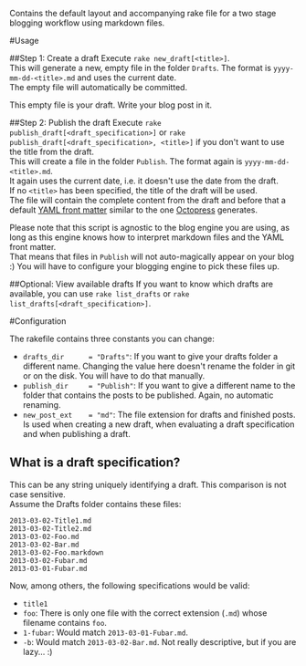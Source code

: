 Contains the default layout and accompanying rake file for a two stage blogging workflow using markdown files.  

#Usage

##Step 1: Create a draft
Execute `rake new_draft[<title>]`.  
This will generate a new, empty file in the folder `Drafts`. The format is `yyyy-mm-dd-<title>.md` and uses the current date.  
The empty file will automatically be committed.

This empty file is your draft. Write your blog post in it.

##Step 2: Publish the draft
Execute `rake publish_draft[<draft_specification>]` or `rake publish_draft[<draft_specification>, <title>]` if you don't want to use the title from the draft.  
This will create a file in the folder `Publish`. The format again is  `yyyy-mm-dd-<title>.md`.  
It again uses the current date, i.e. it doesn't use the date from the draft.  
If no `<title>` has been specified, the title of the draft will be used.  
The file will contain the complete content from the draft and before that a default [YAML front matter](https://github.com/mojombo/jekyll/wiki/yaml-front-matter) similar to the one [Octopress](http://octopress.org) generates.  

Please note that this script is agnostic to the blog engine you are using, as long as this engine knows how to interpret markdown files and the YAML front matter.  
That means that files in `Publish` will not auto-magically appear on your blog :) You will have to configure your blogging engine to pick these files up.

##Optional: View available drafts
If you want to know which drafts are available, you can use `rake list_drafts` or `rake list_drafts[<draft_specification>]`.

#Configuration

The rakefile contains three constants you can change:

- `drafts_dir      = "Drafts"`: If you want to give your drafts folder a different name. Changing the value here doesn't rename the folder in git or on the disk. You will have to do that manually.
- `publish_dir     = "Publish"`: If you want to give a different name to the folder that contains the posts to be published. Again, no automatic renaming.
- `new_post_ext    = "md"`: The file extension for drafts and finished posts. Is used when creating a new draft, when evaluating a draft specification and when publishing a draft.

## What is a draft specification?

This can be any string uniquely identifying a draft. This comparison is not case sensitive.  
Assume the Drafts folder contains these files:

    2013-03-02-Title1.md
    2013-03-02-Title2.md
    2013-03-02-Foo.md
    2013-03-02-Bar.md
    2013-03-02-Foo.markdown
    2013-03-02-Fubar.md
    2013-03-01-Fubar.md

Now, among others, the following specifications would be valid: 

- `title1`
- `foo`: There is only one file with the correct extension (`.md`) whose filename contains `foo`.
- `1-fubar`: Would match `2013-03-01-Fubar.md`.
- `-b`: Would match `2013-03-02-Bar.md`. Not really descriptive, but if you are lazy... :)

